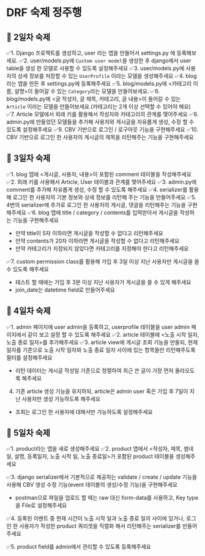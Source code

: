 # DRF 숙제 정주행

## 🎯 2일차 숙제
✅1. Django 프로젝트를 생성하고, user 라는 앱을 만들어서 settings.py 에 등록해보세요.
✅2. user/models.py에 `Custom user model`을 생성한 후 django에서 user table을 생성 한 모델로 사용할 수 있도록 설정해주세요
✅3. user/models.py에 사용자의 상세 정보를 저장할 수 있는 `UserProfile` 이라는 모델을 생성해주세요
✅4. blog라는 앱을 만든 후 settings.py에 등록해주세요
✅5. blog/models.py에 <카테고리 이름, 설명>이 들어갈 수 있는 `Category`라는 모델을 만들어보세요.
✅6. blog/models.py에 <글 작성자, 글 제목, 카테고리, 글 내용>이 들어갈 수 있는 `Article` 이라는 모델을 만들어보세요.(카테고리는 2개 이상 선택할 수 있어야 해요)
✅7. Article 모델에서 외래 키를 활용해서 작성자와 카테고리의 관계를 맺어주세요
✅8. admin.py에 만들었던 모델들을 추가해 사용자와 게시글을 자유롭게 생성, 수정 할 수 있도록 설정해주세요
✅9. CBV 기반으로 로그인 / 로구아웃 기능을 구현해주세요
✅10. CBV 기반으로 로그인 한 사용자의 게시글의 제목을 리턴해주는 기능을 구현해주세요

## 🎯 3일차 숙제
✅1. blog 앱에 <게시글, 사용자, 내용>이 포함된 comment 테이블을 작성해주세요
✅2. 외래 키를 사용해서 Article, User 테이블과 관계를 맺어주세요
✅3. admin.py에 comment를 추가해 자유롭게 생성, 수정 할 수 있도록 해주세요
✅4. serializer를 활용해 로그인 한 사용자의 기본 정보와 상세 정보를 리턴해 주는 기능을 만들어주세요
✅5. 4번의 serializer에 추가로 로그인 한 사용자의 게시글, 댓글을 리턴해주는 기능을 구현해주세요
✅6. blog 앱에 title / category / contents를 입력받아서 게시글을 작성하는 기능을 구현해주세요
 - 만약 title이 5자 이하라면 게시글을 작성할 수 없다고 리턴해주세요
 - 만약 contents가 20자 이하라면 게시글을 작성할 수 없다고 리턴해주세요
 - 만약 카테고리가 지정되지 않았다면 카테고리를 지정해야 한다고 리턴해주세요

✅7. custom permission class를 활용해 가입 후 3일 이상 지난 사용자만 게시글을 쓸 수 있도록 해주세요
 - 테스트 할 때에는 가입 후 3분 이상 지난 사용자가 게시글을 쓸 수 있게 해주세요
 - join_date는 datetime field로 만들어주세요

 ## 🎯 4일차 숙제
 ✅1. admin 페이지에 user admin을 등록하고, userprofile 테이블을 user admin 페이지에서 같이 보고 설정 할 수 있도록 해주세요
✅2. article 테이블에 <노출 시작 일자, 노출 종료 일자>를 추가해주세요
✅3. article view에 게시글 조회 기능을 만들되, 현재 일자를 기준으로 노출 시작 일자와 노출 종료 일자 사이에 있는 항목들만 리턴해주도록 필터를 설정해주세요
 - 리턴 데이터는 게시글 작성일 기준으로 정렬하여 최근 쓴 글이 가장 먼저 올라오도록 해주세요
4. 기존 article 생성 기능을 유지하되, article은 admin user 혹은 가입 후 7일이 지난 사용자만 생성 가능하도록 해주세요
 - 조회는 로그인 한 사용자에 대해서만 가능하도록 설정해주세요

 ## 🎯 5일차 숙제
✅1. product라는 앱을 새로 생성해주세요
✅2. product 앱에서 <작성자, 제목, 썸네일, 설명, 등록일자, 노출 시작 일, 노출 종료일>가 포함된 product 테이블을 생성해주세요

✅3. django serializer에서 기본적으로 제공하는 validate / create / update 기능을 사용해 CBV 생성 수정 기능(event 테이블의 생성/수정 기능)을 구현해주세요
   * postman으로 파일을 업로드 할 때는 raw 대신 form-data를 사용하고, Key type을 File로 설정해주세요

✅4. 등록된 이벤트 중 현재 시간이 노출 시작 일과 노출 종료 일의 사이에 있거나, 로그인 한 사용자가 작성한 product 쿼리셋을 직렬화 해서 리턴해주는 serializer를 만들어주세요

✅5. product field를 admin에서 관리할 수 있도록 등록해주세요